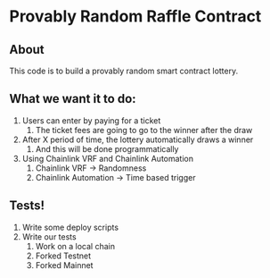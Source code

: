 # Provably Random Raffle Contract

## About

This code is to build a provably random smart contract lottery.

## What we want it to do:

1. Users can enter by paying for a ticket
    1. The ticket fees are going to go to the winner after the draw
2. After X period of time, the lottery automatically draws a winner
    1. And this will be done programmatically
3. Using Chainlink VRF and Chainlink Automation
    1. Chainlink VRF -> Randomness
    2. Chainlink Automation -> Time based trigger

## Tests!

1. Write some deploy scripts
2. Write our tests
    1. Work on a local chain
    2. Forked Testnet
    3. Forked Mainnet